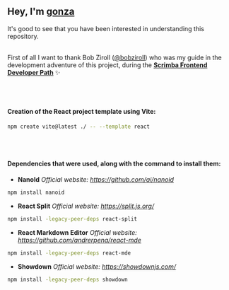 
## Hey, I'm **[gonza](https://www.gonza.uno/)**
It's good to see that you have been interested in understanding this repository.<br><br>



First of all I want to thank Bob Ziroll ([@bobziroll](https://twitter.com/bobziroll)) 
who was my guide in the development adventure of this project, 
during the **[Scrimba Frontend Developer Path](https://scrimba.com/)** ✨<br><br><br><br>






#### Creation of the React project template using Vite:
```bash
npm create vite@latest ./ -- --template react
```

<br><br>

#### Dependencies that were used, along with the command to install them:

* **NanoId**
_Official website: https://github.com/ai/nanoid_
```bash
npm install nanoid
```

* **React Split**
_Official website: https://split.js.org/_
```bash
npm install -legacy-peer-deps react-split
```

* **React Markdown Editor**
_Official website: https://github.com/andrerpena/react-mde_ 
```bash
npm install -legacy-peer-deps react-mde
```
* **Showdown**
_Official website: https://showdownjs.com/_
```bash
npm install -legacy-peer-deps showdown
```